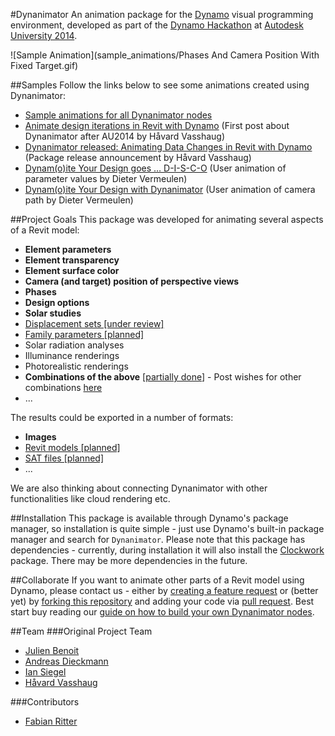 #Dynanimator
An animation package for the [Dynamo](https://github.com/DynamoDS/Dynamo) visual programming environment, developed as part of the [Dynamo Hackathon](https://www.hackerleague.org/hackathons/autodesk-university-2014-dynamo-hackathon) at [Autodesk University 2014](http://au.autodesk.com).

![Sample Animation](sample_animations/Phases And Camera Position With Fixed Target.gif)

##Samples
Follow the links below to see some animations created using Dynanimator:
- [Sample animations for all Dynanimator nodes](https://github.com/BadMonkeysInc/Dynanimator/wiki/Sample-Animations)
- [Animate design iterations in Revit with Dynamo](http://vasshaug.net/2014/12/18/animate-design-iterations-in-revit-with-dynamo/) (First post about Dynanimator after AU2014 by Håvard Vasshaug)
- [Dynanimator released: Animating Data Changes in Revit with Dynamo](http://vasshaug.net/2015/04/22/dynanimator-released-animating-data-changes-in-revit-with-dynamo/) (Package release announcement by Håvard Vasshaug)
- [Dynam(o)ite Your Design goes … D-I-S-C-O](https://revitbeyondbim.wordpress.com/2015/05/05/dynamoite-your-design-goes-d-i-s-c-o/) (User animation of parameter values by Dieter Vermeulen)
- [Dynam(o)ite Your Design with Dynanimator](https://revitbeyondbim.wordpress.com/2015/05/07/dynamoite-your-design-with-dynanimator/) (User animation of camera path by Dieter Vermeulen)

##Project Goals
This package was developed for animating several aspects of a Revit model:
- **Element parameters**
- **Element transparency**
- **Element surface color**
- **Camera (and target) position of perspective views**
- **Phases**
- **Design options**
- **Solar studies**
- [Displacement sets [under review]](https://github.com/BadMonkeysInc/Dynanimator/issues/3)
- [Family parameters [planned]](https://github.com/BadMonkeysInc/Dynanimator/issues/18)
- Solar radiation analyses
- Illuminance renderings
- Photorealistic renderings
- **Combinations of the above** [[partially done](https://github.com/BadMonkeysInc/Dynanimator/wiki/Sample-Animations#combine-multiple-techniques)] - Post wishes for other combinations [here](https://github.com/BadMonkeysInc/Dynanimator/issues/4)
- ...

The results could be exported in a number of formats:
- **Images**
- [Revit models [planned]](https://github.com/BadMonkeysInc/Dynanimator/issues/13)
- [SAT files [planned]](https://github.com/BadMonkeysInc/Dynanimator/issues/12)
- ...

We are also thinking about connecting Dynanimator with other functionalities like cloud rendering etc.
 
##Installation
This package is available through Dynamo's package manager, so installation is quite simple - just use Dynamo's built-in package manager and search for ```Dynanimator```.
Please note that this package has dependencies - currently, during installation it will also install the [Clockwork](https://github.com/CAAD-RWTH/ClockworkForDynamo) package. There may be more dependencies in the future.

##Collaborate
If you want to animate other parts of a Revit model using Dynamo, please contact us - either by [creating a feature request](https://github.com/BadMonkeysInc/Dynanimator/issues) or (better yet) by [forking this repository](https://help.github.com/articles/fork-a-repo/) and adding your code via [pull request](https://help.github.com/articles/using-pull-requests/). Best start buy reading our [guide on how to build your own Dynanimator nodes](https://github.com/BadMonkeysInc/Dynanimator/wiki/How-To-Make-a-New-Dynanimator-Node).

##Team
###Original Project Team
- [Julien Benoit](https://github.com/jbenoit44)
- [Andreas Dieckmann](https://github.com/andydandy74)
- [Ian Siegel](https://github.com/IanSiegelKPF)
- [Håvard Vasshaug](https://github.com/vasshaug)

###Contributors
- [Fabian Ritter](https://github.com/redinkinc)
